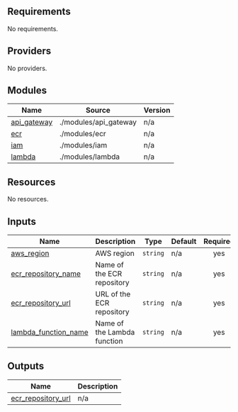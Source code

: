 <!-- BEGIN_TF_DOCS -->
## Requirements

No requirements.

## Providers

No providers.

## Modules

| Name | Source | Version |
|------|--------|---------|
| <a name="module_api_gateway"></a> [api\_gateway](#module\_api\_gateway) | ./modules/api_gateway | n/a |
| <a name="module_ecr"></a> [ecr](#module\_ecr) | ./modules/ecr | n/a |
| <a name="module_iam"></a> [iam](#module\_iam) | ./modules/iam | n/a |
| <a name="module_lambda"></a> [lambda](#module\_lambda) | ./modules/lambda | n/a |

## Resources

No resources.

## Inputs

| Name | Description | Type | Default | Required |
|------|-------------|------|---------|:--------:|
| <a name="input_aws_region"></a> [aws\_region](#input\_aws\_region) | AWS region | `string` | n/a | yes |
| <a name="input_ecr_repository_name"></a> [ecr\_repository\_name](#input\_ecr\_repository\_name) | Name of the ECR repository | `string` | n/a | yes |
| <a name="input_ecr_repository_url"></a> [ecr\_repository\_url](#input\_ecr\_repository\_url) | URL of the ECR repository | `string` | n/a | yes |
| <a name="input_lambda_function_name"></a> [lambda\_function\_name](#input\_lambda\_function\_name) | Name of the Lambda function | `string` | n/a | yes |

## Outputs

| Name | Description |
|------|-------------|
| <a name="output_ecr_repository_url"></a> [ecr\_repository\_url](#output\_ecr\_repository\_url) | n/a |
<!-- END_TF_DOCS -->